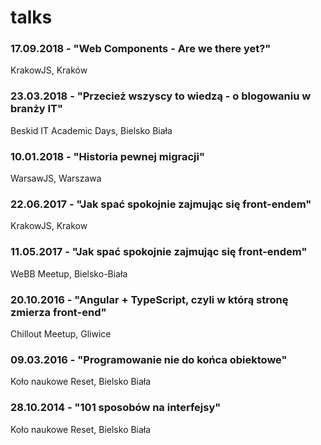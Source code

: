# talks

### 17.09.2018 - "Web Components - Are we there yet?"
KrakowJS, Kraków

### 23.03.2018 - "Przecież wszyscy to wiedzą - o blogowaniu w branży IT"
Beskid IT Academic Days, Bielsko Biała

### 10.01.2018 - "Historia pewnej migracji"
WarsawJS, Warszawa

### 22.06.2017 - "Jak spać spokojnie zajmując się front-endem"
KrakowJS, Krakow

### 11.05.2017 - "Jak spać spokojnie zajmując się front-endem"
WeBB Meetup, Bielsko-Biała

### 20.10.2016 - "Angular + TypeScript, czyli w którą stronę zmierza front-end"
Chillout Meetup, Gliwice

### 09.03.2016 - "Programowanie nie do końca obiektowe"
Koło naukowe Reset, Bielsko Biała

### 28.10.2014 - "101 sposobów na interfejsy"
Koło naukowe Reset, Bielsko Biała
